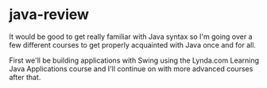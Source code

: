 # java-review

It would be good to get really familiar with Java syntax so I'm going over a few different courses to get properly acquainted with Java once and for all.

First we'll be building applications with Swing using the Lynda.com Learning Java Applications course and I'll continue on with more advanced courses after that.

